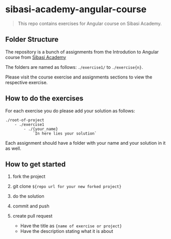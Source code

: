 # sibasi-academy-angular-course #

> This repo contains exercises for Angular course on Sibasi Academy.

## Folder Structure #

The repository is a bunch of assignments from the Introdution to Angular course from [Sibasi Academy](https://academy.sibasi.com/)

The folders are named as follows: `./exercise1/` to `./exercise{n}`.

Please visit the course exercise and assignments sections to view the respective exercise.

## How to do the exercises ##

For each exercise you do please add your solution as follows:

```
./root-of-project
	- ./exercise1
		- ./{your_name}
			`In here lies your solution`
```

Each assignment should have a folder with your name and your solution in it as well.


## How to get started ##

1. fork the project
2. git clone `${repo url for your new forked project}`
3. do the solution
4. commit and push
5. create pull request

	- Have the title as `{name of exercise or project}`
	- Have the description stating what it is about